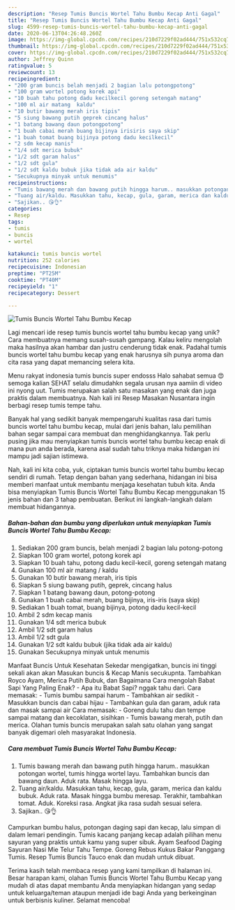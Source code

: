 ```yaml
---
description: "Resep Tumis Buncis Wortel Tahu Bumbu Kecap Anti Gagal"
title: "Resep Tumis Buncis Wortel Tahu Bumbu Kecap Anti Gagal"
slug: 4599-resep-tumis-buncis-wortel-tahu-bumbu-kecap-anti-gagal
date: 2020-06-13T04:26:48.260Z
image: https://img-global.cpcdn.com/recipes/210d7229f02ad444/751x532cq70/tumis-buncis-wortel-tahu-bumbu-kecap-foto-resep-utama.jpg
thumbnail: https://img-global.cpcdn.com/recipes/210d7229f02ad444/751x532cq70/tumis-buncis-wortel-tahu-bumbu-kecap-foto-resep-utama.jpg
cover: https://img-global.cpcdn.com/recipes/210d7229f02ad444/751x532cq70/tumis-buncis-wortel-tahu-bumbu-kecap-foto-resep-utama.jpg
author: Jeffrey Quinn
ratingvalue: 5
reviewcount: 13
recipeingredient:
- "200 gram buncis belah menjadi 2 bagian lalu potongpotong"
- "100 gram wortel potong korek api"
- "10 buah tahu potong dadu kecilkecil goreng setengah matang"
- "100 ml air matang  kaldu"
- "10 butir bawang merah iris tipis"
- "5 siung bawang putih geprek cincang halus"
- "1 batang bawang daun potongpotong"
- "1 buah cabai merah buang bijinya irisiris saya skip"
- "1 buah tomat buang bijinya potong dadu kecilkecil"
- "2 sdm kecap manis"
- "1/4 sdt merica bubuk"
- "1/2 sdt garam halus"
- "1/2 sdt gula"
- "1/2 sdt kaldu bubuk jika tidak ada air kaldu"
- "Secukupnya minyak untuk menumis"
recipeinstructions:
- "Tumis bawang merah dan bawang putih hingga harum.. masukkan potongan wortel, tumis hingga wortel layu. Tambahkan buncis dan bawang daun. Aduk rata. Masak hingga layu."
- "Tuang air/kaldu. Masukkan tahu, kecap, gula, garam, merica dan kaldu bubuk. Aduk rata. Masak hingga bumbu meresap. Terakhir, tambahkan tomat. Aduk. Koreksi rasa. Angkat jika rasa sudah sesuai selera."
- "Sajikan.. 😘👌"
categories:
- Resep
tags:
- tumis
- buncis
- wortel

katakunci: tumis buncis wortel 
nutrition: 252 calories
recipecuisine: Indonesian
preptime: "PT25M"
cooktime: "PT40M"
recipeyield: "1"
recipecategory: Dessert

---
```



![Tumis Buncis Wortel Tahu Bumbu Kecap](https://img-global.cpcdn.com/recipes/210d7229f02ad444/751x532cq70/tumis-buncis-wortel-tahu-bumbu-kecap-foto-resep-utama.jpg)

Lagi mencari ide resep tumis buncis wortel tahu bumbu kecap yang unik? Cara membuatnya memang susah-susah gampang. Kalau keliru mengolah maka hasilnya akan hambar dan justru cenderung tidak enak. Padahal tumis buncis wortel tahu bumbu kecap yang enak harusnya sih punya aroma dan cita rasa yang dapat memancing selera kita.

Menu rakyat indonesia tumis buncis super endosss Halo sahabat semua 😍 semoga kalian SEHAT selalu dimudahkn segala urusan nya aamiin di video ini nyong uut. Tumis merupakan salah satu masakan yang enak dan juga praktis dalam membuatnya. Nah kali ini Resep Masakan Nusantara ingin berbagi resep tumis tempe tahu.

Banyak hal yang sedikit banyak mempengaruhi kualitas rasa dari tumis buncis wortel tahu bumbu kecap, mulai dari jenis bahan, lalu pemilihan bahan segar sampai cara membuat dan menghidangkannya. Tak perlu pusing jika mau menyiapkan tumis buncis wortel tahu bumbu kecap enak di mana pun anda berada, karena asal sudah tahu triknya maka hidangan ini mampu jadi sajian istimewa.


Nah, kali ini kita coba, yuk, ciptakan tumis buncis wortel tahu bumbu kecap sendiri di rumah. Tetap dengan bahan yang sederhana, hidangan ini bisa memberi manfaat untuk membantu menjaga kesehatan tubuh kita. Anda bisa menyiapkan Tumis Buncis Wortel Tahu Bumbu Kecap menggunakan 15 jenis bahan dan 3 tahap pembuatan. Berikut ini langkah-langkah dalam membuat hidangannya.

<!--inarticleads1-->

##### Bahan-bahan dan bumbu yang diperlukan untuk menyiapkan Tumis Buncis Wortel Tahu Bumbu Kecap:

1. Sediakan 200 gram buncis, belah menjadi 2 bagian lalu potong-potong
1. Siapkan 100 gram wortel, potong korek api
1. Siapkan 10 buah tahu, potong dadu kecil-kecil, goreng setengah matang
1. Gunakan 100 ml air matang / kaldu
1. Gunakan 10 butir bawang merah, iris tipis
1. Siapkan 5 siung bawang putih, geprek, cincang halus
1. Siapkan 1 batang bawang daun, potong-potong
1. Gunakan 1 buah cabai merah, buang bijinya, iris-iris (saya skip)
1. Sediakan 1 buah tomat, buang bijinya, potong dadu kecil-kecil
1. Ambil 2 sdm kecap manis
1. Gunakan 1/4 sdt merica bubuk
1. Ambil 1/2 sdt garam halus
1. Ambil 1/2 sdt gula
1. Gunakan 1/2 sdt kaldu bubuk (jika tidak ada air kaldu)
1. Gunakan Secukupnya minyak untuk menumis


Manfaat Buncis Untuk Kesehatan Sekedar mengigatkan, buncis ini tinggi sekali akan akan Masukan buncis &amp; Kecap Manis secukupnta. Tambahkan Royco Ayam, Merica Putih Bubuk, dan Bagaimana Cara mengolah Babat Sapi Yang Paling Enak? - Apa itu Babat Sapi? nggak tahu dari. Cara memasak: - Tumis bumbu sampai harum - Tambahkan air sedikit - Masukkan buncis dan cabai hijau - Tambahkan gula dan garam, aduk rata dan masak sampai air Cara memasak: - Goreng dulu tahu dan tempe sampai matang dan kecoklatan, sisihkan - Tumis bawang merah, putih dan merica. Olahan tumis buncis merupakan salah satu olahan yang sangat banyak digemari oleh masyarakat Indonesia. 

<!--inarticleads2-->

##### Cara membuat Tumis Buncis Wortel Tahu Bumbu Kecap:

1. Tumis bawang merah dan bawang putih hingga harum.. masukkan potongan wortel, tumis hingga wortel layu. Tambahkan buncis dan bawang daun. Aduk rata. Masak hingga layu.
1. Tuang air/kaldu. Masukkan tahu, kecap, gula, garam, merica dan kaldu bubuk. Aduk rata. Masak hingga bumbu meresap. Terakhir, tambahkan tomat. Aduk. Koreksi rasa. Angkat jika rasa sudah sesuai selera.
1. Sajikan.. 😘👌


Campurkan bumbu halus, potongan daging sapi dan kecap, lalu simpan di dalam lemari pendingin. Tumis kacang panjang kecap adalah pilihan menu sayuran yang praktis untuk kamu yang super sibuk. Ayam Seafood Daging Sayuran Nasi Mie Telur Tahu Tempe. Goreng Rebus Kukus Bakar Panggang Tumis. Resep Tumis Buncis Tauco enak dan mudah untuk dibuat. 

Terima kasih telah membaca resep yang kami tampilkan di halaman ini. Besar harapan kami, olahan Tumis Buncis Wortel Tahu Bumbu Kecap yang mudah di atas dapat membantu Anda menyiapkan hidangan yang sedap untuk keluarga/teman ataupun menjadi ide bagi Anda yang berkeinginan untuk berbisnis kuliner. Selamat mencoba!
